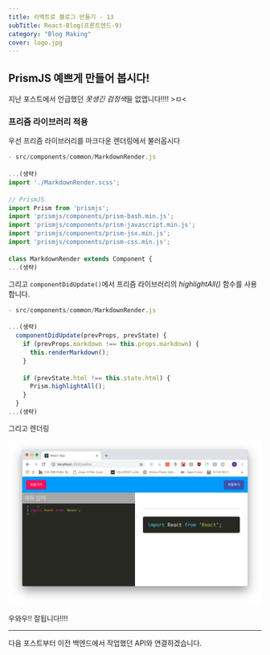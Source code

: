 ```yaml
---
title: 리액트로 블로그 만들기 - 13
subTitle: React-Blog(프론트엔드-9)
category: "Blog Making"
cover: logo.jpg
---
```


## PrismJS 예쁘게 만들어 봅시다!
지난 포스트에서 언급했던 *못생긴 검정색*을 없앱니다!!!! >ㅁ<

### 프리즘 라이브러리 적용
우선 프리즘 라이브러리를 마크다운 렌더링에서 불러옵시다

```js
- src/components/common/MarkdownRender.js

...(생략)
import './MarkdownRender.scss';

// PrismJS
import Prism from 'prismjs';
import 'prismjs/components/prism-bash.min.js';
import 'prismjs/components/prism-javascript.min.js';
import 'prismjs/components/prism-jsx.min.js';
import 'prismjs/components/prism-css.min.js';

class MarkdownRender extends Component {
...(생략)
```

그리고 `componentDidUpdate()`에서 프리즘 라이브러리의 *highlightAll()* 함수를
사용합니다.

```js
- src/components/common/MarkdownRender.js

...(생략)
  componentDidUpdate(prevProps, prevState) {
    if (prevProps.markdown !== this.props.markdown) {
      this.renderMarkdown();
    }

    if (prevState.html !== this.state.html) {
      Prism.highlightAll();
    }
  }
...(생략)
```

그리고 렌더링

![Browser1](./browser1.png)

우와우!! 잘됩니다!!!!

***

다음 포스트부터 이전 백엔드에서 작업했던 API와 연결하겠습니다.